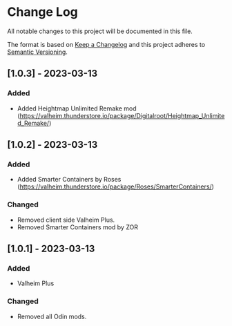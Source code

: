
# Change Log
All notable changes to this project will be documented in this file.
 
The format is based on [Keep a Changelog](http://keepachangelog.com/)
and this project adheres to [Semantic Versioning](http://semver.org/).
 

## [1.0.3] - 2023-03-13

### Added 
- Added Heightmap Unlimited Remake mod (https://valheim.thunderstore.io/package/Digitalroot/Heightmap_Unlimited_Remake/)

## [1.0.2] - 2023-03-13
 
### Added 
- Added Smarter Containers by Roses (https://valheim.thunderstore.io/package/Roses/SmarterContainers/)

### Changed
  
- Removed client side Valheim Plus.
- Removed Smarter Containers mod by ZOR


## [1.0.1] - 2023-03-13
 
### Added
 - Valheim Plus

### Changed
  
- Removed all Odin mods.